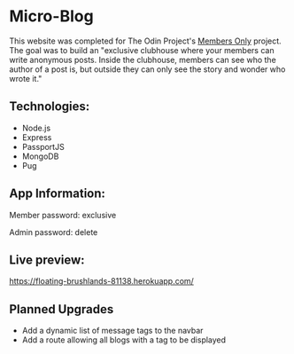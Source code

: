 # Micro-Blog

This website was completed for The Odin Project's [Members Only](https://www.theodinproject.com/lessons/nodejs-members-only) project. The goal was to build an "exclusive clubhouse where your members can write anonymous posts. Inside the clubhouse, members can see who the author of a post is, but outside they can only see the story and wonder who wrote it."

## Technologies:

- Node.js
- Express
- PassportJS
- MongoDB
- Pug


## App Information:

Member password: exclusive

Admin password: delete


## Live preview: 
https://floating-brushlands-81138.herokuapp.com/


## Planned Upgrades
- Add a dynamic list of message tags to the navbar
- Add a route allowing all blogs with a tag to be displayed 
